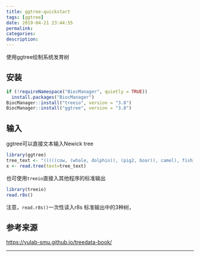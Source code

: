 ```yaml
---
title: ggtree-quickstart
tags: [ggtree]
date: 2019-04-21 23:44:55
permalink:
categories:
description:
---
```

<p class="description">使用ggtree绘制系统发育树</p>

<!-- more -->

## 安装

```R
if (!requireNamespace("BiocManager", quietly = TRUE))
  install.packages("BiocManager")
BiocManager::install("treeio", version = "3.8")
BiocManager::install("ggtree", version = "3.8")
```

## 输入

ggtree可以直接文本输入Newick tree

```R
library(ggtree)
tree_text <- "(((((cow, (whale, dolphin)), (pig2, boar)), camel), fish), seedling);"
x <- read.tree(text=tree_text)

```

也可使用`treeio`直接入其他程序的标准输出

```R
library(treeio)
read.r8s()
```

注意，`read.r8s()`一次性读入r8s 标准输出中的3种树，

## 参考来源

https://yulab-smu.github.io/treedata-book/

<hr />